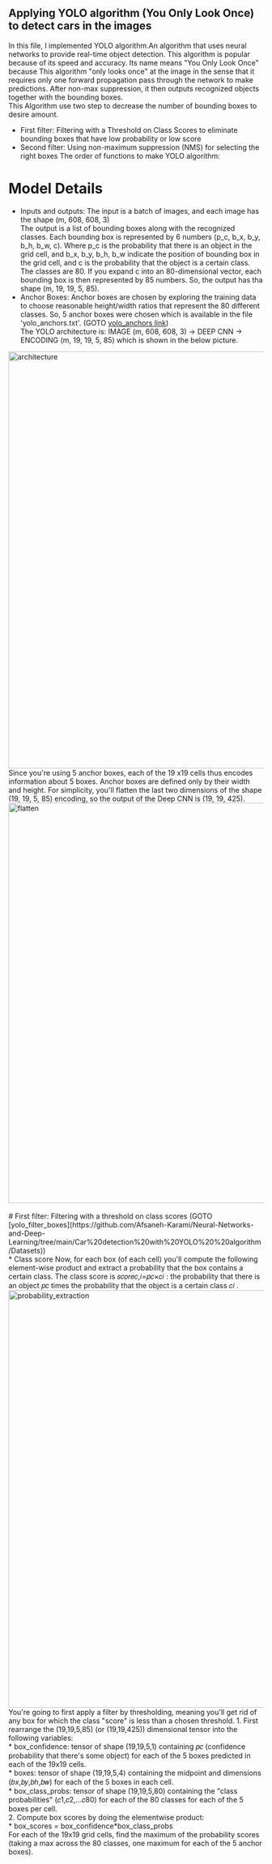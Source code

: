 ## Applying YOLO algorithm (You Only Look Once) to detect cars in the images<br />

In this file, I implemented YOLO algorithm.An algorithm that uses neural networks to provide real-time object detection. This algorithm is popular because of its speed and accuracy. Its name means "You Only Look Once" because This algorithm "only looks once" at the image in the sense that it requires only one forward propagation pass through the network to make predictions. After non-max suppression, it then outputs recognized objects together with the bounding boxes.<br /> This Algorithm use two step to decrease the number of bounding boxes to desire amount.<br />
* First filter: Filtering with a Threshold on Class Scores to eliminate bounding boxes that have low probability or low score 
* Second filter: Using non-maximum suppression (NMS) for selecting the right boxes
The order of functions to make YOLO algorithm:<br />
 # Model Details<br />
* Inputs and outputs: 
The input is a batch of images, and each image has the shape (m, 608, 608, 3)<br />
The output is a list of bounding boxes along with the recognized classes. Each bounding box is represented by 6 numbers (p_c, b_x, b_y, b_h, b_w, c). Where p_c is the probability that there is an object in the grid cell, and b_x, b_y, b_h, b_w indicate the position of bounding box in the grid cell, and c is the probability that the object is a certain class. The classes are 80. If you expand c into an 80-dimensional vector, each bounding box is then represented by 85 numbers. So, the output has tha shape (m, 19, 19, 5, 85).<br />
* Anchor Boxes:
Anchor boxes are chosen by exploring the training data to choose reasonable height/width ratios that represent the 80 different classes. So, 5 anchor boxes were chosen which is available in the file 'yolo_anchors.txt'. (GOTO [yolo_anchors link](https://github.com/Afsaneh-Karami/Neural-Networks-and-Deep-Learning/tree/main/Car%20detection%20with%20YOLO%20%20algorithm/Datasets)) <br />
The YOLO architecture is: IMAGE (m, 608, 608, 3) -> DEEP CNN -> ENCODING (m, 19, 19, 5, 85) which is shown in the below picture.<br />
<img width="824" alt="architecture" src="https://user-images.githubusercontent.com/78735911/161499356-09d1105d-0678-4b80-b05d-1983ef40e8aa.png">
Since you're using 5 anchor boxes, each of the 19 x19 cells thus encodes information about 5 boxes. Anchor boxes are defined only by their width and height.
For simplicity, you'll flatten the last two dimensions of the shape (19, 19, 5, 85) encoding, so the output of the Deep CNN is (19, 19, 425).<br />
<img width="791" alt="flatten" src="https://user-images.githubusercontent.com/78735911/161508295-7041650c-f266-4e0c-adf9-1ad3578fb98a.png"><br /><br />
 # First filter: Filtering with a threshold on class scores (GOTO [yolo_filter_boxes](https://github.com/Afsaneh-Karami/Neural-Networks-and-Deep-Learning/tree/main/Car%20detection%20with%20YOLO%20%20algorithm/Datasets))<br /> 
* Class score 
Now, for each box (of each cell) you'll compute the following element-wise product and extract a probability that the box contains a certain class.
The class score is  𝑠𝑐𝑜𝑟𝑒𝑐,𝑖=𝑝𝑐×𝑐𝑖 : the probability that there is an object  𝑝𝑐  times the probability that the object is a certain class  𝑐𝑖 .
<img width="825" alt="probability_extraction" src="https://user-images.githubusercontent.com/78735911/161508983-b2b9fe38-9958-49f8-8d28-8616e6ecfc4b.png">
You're going to first apply a filter by thresholding, meaning you'll get rid of any box for which the class "score" is less than a chosen threshold. 
1. First rearrange the (19,19,5,85) (or (19,19,425)) dimensional tensor into the following variables:<br />
* box_confidence: tensor of shape  (19,19,5,1)  containing  𝑝𝑐  (confidence probability that there's some object) for each of the 5 boxes predicted in each of the 19x19 cells.<br />
* boxes: tensor of shape  (19,19,5,4)  containing the midpoint and dimensions  (𝑏𝑥,𝑏𝑦,𝑏ℎ,𝑏𝑤)  for each of the 5 boxes in each cell.<br />
* box_class_probs: tensor of shape  (19,19,5,80)  containing the "class probabilities"  (𝑐1,𝑐2,...𝑐80)  for each of the 80 classes for each of the 5 boxes per cell.<br />
2. Compute box scores by doing the elementwise product:<br />
* box_scores = box_confidence*box_class_probs <br />
For each of the 19x19 grid cells, find the maximum of the probability scores (taking a max across the 80 classes, one maximum for each of the 5 anchor boxes).









